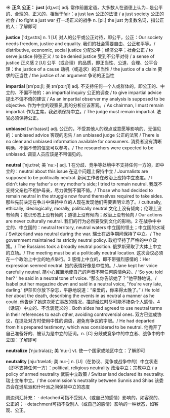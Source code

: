 ☀ <span class="category">**正义 公正：**</span>
<span class="vocabulary">**just**</span> [dӡʌst] 
<span class="definition">adj. 常作前置定语，大多数人在道德上认为…是公平的、合理的、正义的，相当于fair：</span>a just law 公正的法律 / a just society 公正的社会 / to fight a just war 打一场正义的战争 <span class="definition">n. [pl.] the just 为复数名词，指公正的人：</span>了解即可

<span class="vocabulary">**justice**</span> ['dӡʌstɪs] 
<span class="definition">n. 1 [U] 对人的公平或公正对待，即公平，公正：</span>Our society needs freedom, justice and equality. 我们的社会需要自由、公正和平等。/ distributive, economic, social justice 分配公平；经济公平；社会公正 / to serve justice 伸张正义 / to be denied justice 受到不公平对待 / a sense of justice 正义感 <span class="definition">2 [U] 公平（或合理）的品质，即正当性、公道、合理、公平合理：</span>the justice of a cause 动机（或追求）的正当性 / the justice of a claim 要求的正当性 / the justice of an argument 争论的正当性 

<span class="vocabulary">**impartial**</span> [ɪmˈpɑ:ʃl; 美 ɪmˈpɑ:rʃl]
<span class="definition">adj. 不支持任何一个人或群体的，即公正的、中立的、不偏不倚的：</span>an impartial inquiry 公正的调查 / to give impartial advice 提出不偏不倚的建议 / As an impartial observer my analysis is supposed to be objective. 作为中立的观察员,我的分析应该客观。/ As chairman, I must remain impartial. 作为主席，我必须保持中立。/ The judge must remain impartial. 法官必须保持公正。

<span class="vocabulary">**unbiased**</span> [ʌnˈbaɪəst]
<span class="definition">adj. 公正的，不受其他人的观点或意愿等影响的、无偏见的：</span>unbiased advice 客观的忠告 / an unbiased judge 公正的法官 / There is no clear and unbiased information available for consumers. 消费者没有清晰明确、不偏不倚的信息可以参考。/ The researchers were expected to be unbiased. 调查人员应该是不带偏见的。
           
<span class="vocabulary">**neutral**</span> [ˈnju:trəl; 美 ˈnu:-]
<span class="definition">adj. 1 在分歧、竞争等处境中不支持任何一方的，即中立的：</span>neutral about this issue 在这个问题上保持中立 / Journalists are supposed to be politically neutral. 新闻工作者在政治上应持中立态度。/ I didn't take my father's or my mother's side; I tried to remain neutral. 我既不支持父亲也不袒护母亲，尽力做到不偏不倚。/ Those who had decided to remain neutral in the struggle now found themselves required to take sides. 那些先前决定在争斗中保持中立的人现在发现他们需要表明立场了。/ culturally, ethically, ideologically, morally, politically neutral 文化上没有倾向；伦理上没有倾向；意识形态上没有倾向；道德上没有倾向；政治上没有倾向 / Our actions are never culturally neutral. 我们的行为必然要受到文化的影响。<span class="definition">2 在战争中中立的、中立国的：</span>neutral territory, neutral waters 中立国的领土；中立国的水域 / Switzerland was neutral during the war. 瑞士在战争期间保持了中立。/ The government maintained its strictly neutral policy. 政府坚持了严格的中立政策。/ The Russians took a broadly neutral position. 俄罗斯采取了大体上中立的立场。/ The meeting must be at a politically neutral location. 这次会议必须在一个政治上中立的地点举行。<span class="definition">3 感情上中立的，即不带强烈感情的：</span>Her expression seemed neutral. 她的表情好像是中性的。/ Jane kept her voice carefully neutral. 简小心翼翼地使自己的声音不带任何感情色彩。/ ‘So you told her? ’ he said in a neutral tone of voice. “那么你告诉她了？”他平静地说。/ Isabel put her magazine down and said in a neutral voice, 'You're very late, darling.' 伊莎贝尔放下杂志，平静地说道：“亲爱的，你来得太晚了。” / He told her about the death, describing the events in as neutral a manner as he could. 他告诉了她这次死亡事故的情况，描述经过时尽可能不掺杂个人感情。<span class="definition">4（话语）中立的、不含褒贬义的：</span>Both sides had agreed to use neutral terms in their references to each other, avoiding controversial ones. 双方已达成协议，在提及对方时使用中性的词语，避免有争议的字眼。/ He had departed from his prepared testimony, which was considered to be neutral. 他抛开了自己准备好的、被认为是中立的证词。<span class="definition">n. [C] 分歧或竞争中的中立者、战争中的中立国：</span>了解即可

<span class="vocabulary">**neutralize**</span> [ˈnju:trəlaɪz; 美 ˈnu:-]
<span class="definition">vt. 使一个国家或地区中立：</span>了解即可   
           
<span class="vocabulary">**neutrality**</span> [nju:ˈtræləti; 美 nu:-]
<span class="definition">n. [U]（在协议、竞争或战争中的）中立状态（即不支持任何一方）：</span>political, religious neutrality 政治中立；宗教中立 / a policy of armed neutrality 武装中立政策 / Switzer land declared its neutrality. 瑞士宣布中立。/ the commission's neutrality between Sunnis and Shias 该委员会在逊尼派和什叶派之间保持中立的态度

周边词汇补充：
· detached可指不受别人（或自己的感情）影响的，如客观的、公正的；
· detachment可指不受别人（或自己的感情）影响的一种状态，如客观、公正。

